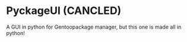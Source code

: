 # PyckageUI (CANCLED)
A GUI in python for Gentoopackage manager, but this one is made all in python!
